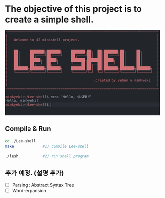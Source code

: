 # The objective of this project is to create a simple shell.

![Untitled](image/Untitled.png)

## Compile & Run

```bash
cd ./Lee-shell  
make             #1) compile Lee-shell

./lesh           #2) run shell program
```

## 추가 예정. (설명 추가)

- [ ]  Parsing : Abstract Syntax Tree
- [ ]  Word-expansion
